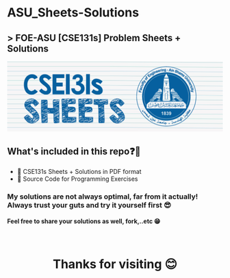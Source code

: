 # ASU_Sheets-Solutions
## > **FOE-ASU [CSE131s] Problem Sheets + Solutions**

<div id="header" align="left">
 <img src="https://github.com/dizzydroid/ASU_Sheets-Solutions/blob/main/cse131s_Sheets_Header.png?raw=true">
</div>

## What's included in this repo❓🤔
- 📁 CSE131s Sheets + Solutions in PDF format
- 📄 Source Code for Programming Exercises

### My solutions are not always optimal, far from it actually! Always trust your guts and try it yourself first 😎
#### Feel free to share your solutions as well, fork,..etc 😁
  
<br>
<h1 align="center">Thanks for visiting 😊</h1>
